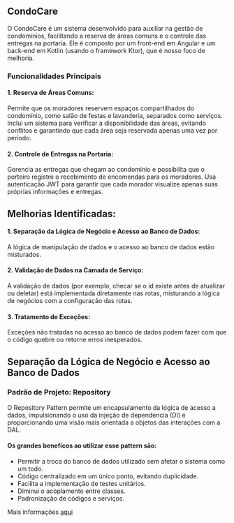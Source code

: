 ## CondoCare
O CondoCare é um sistema desenvolvido para auxiliar na gestão de condomínios, facilitando a reserva de áreas comuns e o controle das entregas na portaria. 
Ele é composto por um front-end em Angular e um back-end em Kotlin (usando o framework Ktor), que é nosso foco de melhoria.

### Funcionalidades Principais
#### 1. Reserva de Áreas Comuns:
Permite que os moradores reservem espaços compartilhados do condomínio, como salão de festas e lavanderia, separados como serviços. 
Inclui um sistema para verificar a disponibilidade das áreas, evitando conflitos e garantindo que cada área seja reservada apenas uma vez por período.

#### 2. Controle de Entregas na Portaria:
Gerencia as entregas que chegam ao condomínio e possibilita que o porteiro registre o recebimento de encomendas para os moradores.
Usa autenticação JWT para garantir que cada morador visualize apenas suas próprias informações e entregas.

## Melhorias Identificadas:
#### 1. Separação da Lógica de Negócio e Acesso ao Banco de Dados: 
A lógica de manipulação de dados e o acesso ao banco de dados estão misturados.

#### 2. Validação de Dados na Camada de Serviço: 
A validação de dados (por exemplo, checar se o id existe antes de atualizar ou deletar) está implementada diretamente nas rotas, misturando a lógica de negócios com a configuração das rotas.

#### 3. Tratamento de Exceções: 
Exceções não tratadas no acesso ao banco de dados podem fazer com que o código quebre ou retorne erros inesperados.


## Separação da Lógica de Negócio e Acesso ao Banco de Dados
### Padrão de Projeto: Repository
O Repository Pattern permite um encapsulamento da lógica de acesso a dados, impulsionando o uso da injeção de dependencia (DI) e proporcionando uma visão mais orientada a objetos das interações com a DAL.
#### Os grandes benefícos ao utilizar esse pattern são:
- Permitir a troca do banco de dados utilizado sem afetar o sistema como um todo.
- Código centralizado em um único ponto, evitando duplicidade.
- Facilita a implementação de testes unitários.
- Diminui o acoplamento entre classes.
- Padronização de códigos e serviços.

Mais informações [aqui](https://renicius-pagotto.medium.com/entendendo-o-repository-pattern-fcdd0c36b63b)


